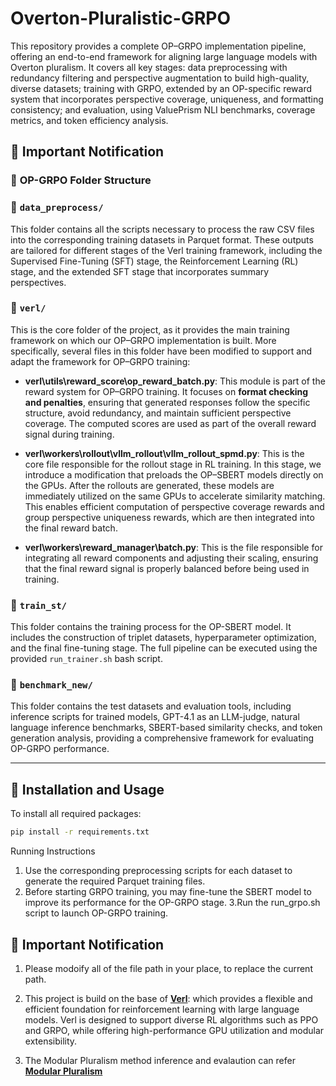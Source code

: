 # Overton-Pluralistic-GRPO

This repository provides a complete OP–GRPO implementation pipeline, offering an end-to-end framework for aligning large language models with Overton pluralism. It covers all key stages: data preprocessing with redundancy filtering and perspective augmentation to build high-quality, diverse datasets; training with GRPO, extended by an OP-specific reward system that incorporates perspective coverage, uniqueness, and formatting consistency; and evaluation, using ValuePrism NLI benchmarks, coverage metrics, and token efficiency analysis.

## 🚨 Important Notification


### 📁 **OP-GRPO Folder Structure**

### 📌 `data_preprocess/`
This folder contains all the scripts necessary to process the raw CSV files into the corresponding training datasets in Parquet format. These outputs are tailored for different stages of the Verl training framework, including the Supervised Fine-Tuning (SFT) stage, the Reinforcement Learning (RL) stage, and the extended SFT stage that incorporates summary perspectives.

### 📌 `verl/`
This is the core folder of the project, as it provides the main training framework on which our OP–GRPO implementation is built. More specifically, several files in this folder have been modified to support and adapt the framework for OP–GRPO training:
- **verl\utils\reward_score\op_reward_batch.py**:
   This module is part of the reward system for OP–GRPO training. It focuses on **format checking and penalties**, ensuring that generated responses follow the specific structure, avoid redundancy, and maintain sufficient perspective coverage. The computed scores are used as part of the overall reward signal during training.
  
- **verl\workers\rollout\vllm_rollout\vllm_rollout_spmd.py**:
   This is the core file responsible for the rollout stage in RL training. In this stage, we introduce a modification that preloads the OP–SBERT models directly on the GPUs. After the rollouts are generated, these models are immediately utilized on the same GPUs to accelerate similarity matching. This enables efficient computation of perspective coverage rewards and group perspective uniqueness rewards, which are then integrated into the final reward batch.
  
- **verl\workers\reward_manager\batch.py**:
   This is the file responsible for integrating all reward components and adjusting their scaling, ensuring that the final reward signal is properly balanced before being used in training.

### 📌 `train_st/`
This folder contains the training process for the OP-SBERT model. It includes the construction of triplet datasets, hyperparameter optimization, and the final fine-tuning stage. The full pipeline can be executed using the provided `run_trainer.sh` bash script.

### 📌 `benchmark_new/`
This folder contains the test datasets and evaluation tools, including inference scripts for trained models, GPT-4.1 as an LLM-judge, natural language inference benchmarks, SBERT-based similarity checks, and token generation analysis, providing a comprehensive framework for evaluating OP-GRPO performance.


---



## 🚀 Installation and Usage

To install all required packages:

```bash
pip install -r requirements.txt
```

Running Instructions

1. Use the corresponding preprocessing scripts for each dataset to generate the required Parquet training files.
2. Before starting GRPO training, you may fine-tune the SBERT model to improve its performance for the OP-GRPO stage.
3.Run the run_grpo.sh script to launch OP-GRPO training.

## 🚨 Important Notification
1. Please modoify all of the file path in your place, to replace the current path.

2. This project is build on the base of [**Verl**](https://github.com/volcengine/verl): which provides a flexible and efficient foundation for reinforcement learning with large language models. Verl is designed to support diverse RL algorithms such as PPO and GRPO, while offering high-performance GPU utilization and modular extensibility.

3. The Modular Pluralism method inference and evalaution can refer [**Modular Pluralism**](https://github.com/BunsenFeng/modular_pluralism)
